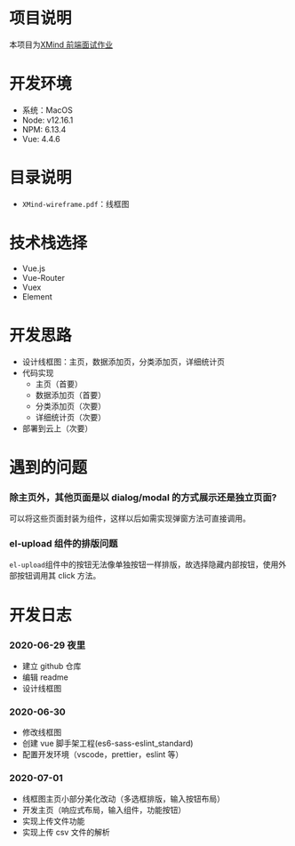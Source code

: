 # 项目说明

本项目为[XMind 前端面试作业](https://github.com/xmindltd/hiring/blob/master/frontend-1/README.md)

# 开发环境

- 系统：MacOS
- Node: v12.16.1
- NPM: 6.13.4
- Vue: 4.4.6

# 目录说明

- `XMind-wireframe.pdf`：线框图

# 技术栈选择

- Vue.js
- Vue-Router
- Vuex
- Element

# 开发思路

- 设计线框图：主页，数据添加页，分类添加页，详细统计页
- 代码实现
  - 主页（首要）
  - 数据添加页（首要）
  - 分类添加页（次要）
  - 详细统计页（次要）
- 部署到云上（次要）

# 遇到的问题

### 除主页外，其他页面是以 dialog/modal 的方式展示还是独立页面?

可以将这些页面封装为组件，这样以后如需实现弹窗方法可直接调用。

### el-upload 组件的排版问题

`el-upload`组件中的按钮无法像单独按钮一样排版，故选择隐藏内部按钮，使用外部按钮调用其 click 方法。

# 开发日志

### 2020-06-29 夜里

- 建立 github 仓库
- 编辑 readme
- 设计线框图

### 2020-06-30

- 修改线框图
- 创建 vue 脚手架工程(es6-sass-eslint_standard)
- 配置开发环境（vscode，prettier，eslint 等）

### 2020-07-01

- 线框图主页小部分美化改动（多选框排版，输入按钮布局）
- 开发主页（响应式布局，输入组件，功能按钮）
- 实现上传文件功能
- 实现上传 csv 文件的解析
